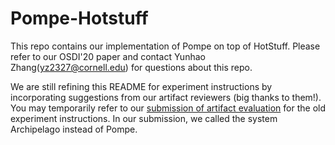 # Pompe-Hotstuff

This repo contains our implementation of Pompe on top of HotStuff. Please refer to our OSDI'20 paper and contact Yunhao Zhang(yz2327@cornell.edu) for questions about this repo.

We are still refining this README for experiment instructions by incorporating suggestions from our artifact reviewers (big thanks to them!). You may temporarily refer to our [submission of artifact evaluation](https://github.com/yhzhang0128/archipelago-hotstuff) for the old experiment instructions. In our submission, we called the system Archipelago instead of Pompe.
